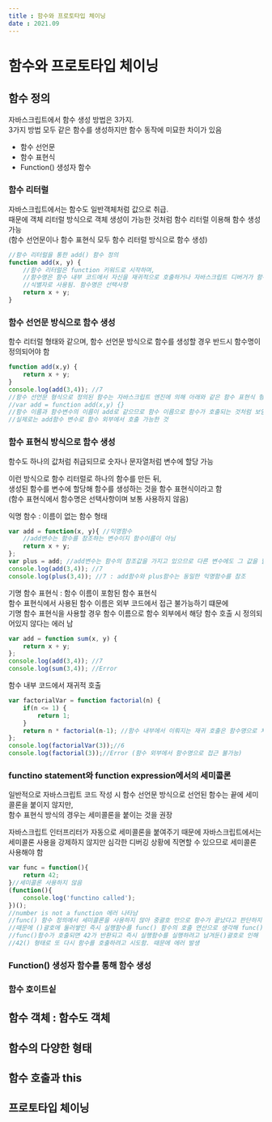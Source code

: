 ```yaml
---
title : 함수와 프로토타입 체이닝
date : 2021.09
---
```


# 함수와 프로토타입 체이닝


## 함수 정의
자바스크립트에서 함수 생성 방법은 3가지.  
3가지 방법 모두 같은 함수를 생성하지만 함수 동작에 미묘한 차이가 있음
* 함수 선언문
* 함수 표현식
* Function() 생성자 함수

### 함수 리터럴
자바스크립트에서는 함수도 일반객체처럼 값으로 취급.  
때문에 객체 리터럴 방식으로 객체 생성이 가능한 것처럼 함수 리터럴 이용해 함수 생성 가능   
(함수 선언문이나 함수 표현식 모두 함수 리터럴 방식으로 함수 생성)
```js
//함수 리터럴을 통한 add() 함수 정의
function add(x, y) { 
    //함수 리터럴은 function 키워드로 시작하며,
    //함수명은 함수 내부 코드에서 자신을 재귀적으로 호출하거나 자바스크립트 디버거가 함수를 구분하는 
    //식별자로 사용됨. 함수명은 선택사항
    return x + y;
}
```

### 함수 선언문 방식으로 함수 생성
함수 리터럴 형태와 같으며, 함수 선언문 방식으로 함수를 생성할 경우 반드시 함수명이 정의되어야 함  
```js
function add(x,y) {
    return x + y;
}
console.log(add(3,4)); //7
//함수 선언문 형식으로 정의된 함수는 자바스크립트 엔진에 의해 아래와 같은 함수 표현식 형태로 변경됨
//var add = function add(x,y) {}
//함수 이름과 함수변수의 이름이 add로 같으므로 함수 이름으로 함수가 호출되는 것처럼 보임
//실제로는 add함수 변수로 함수 외부에서 호출 가능한 것
```

### 함수 표현식 방식으로 함수 생성
함수도 하나의 값처럼 취급되므로 숫자나 문자열처럼 변수에 할당 가능  

이런 방식으로 함수 리터럴로 하나의 함수를 만든 뒤,  
생성된 함수를 변수에 할당해 함수를 생성하는 것을 함수 표현식이라고 함  
(함수 표현식에서 함수명은 선택사항이며 보통 사용하지 않음)  

익명 함수 : 이름이 없는 함수 형태  
```js
var add = function(x, y){ //익명함수
    //add변수는 함수를 참조하는 변수이지 함수이름이 아님
    return x + y;
};
var plus = add; //add변수는 함수의 참조값을 가지고 있으므로 다른 변수에도 그 값을 할당할 수 있음
console.log(add(3,4)); //7
console.log(plus(3,4)); //7 : add함수와 plus함수는 동일한 익명함수를 참조
```

기명 함수 표현식 : 함수 이름이 포함된 함수 표현식  
함수 표현식에서 사용된 함수 이름은 외부 코드에서 접근 불가능하기 떄문에  
기명 함수 표현식을 사용할 경우 함수 이름으로 함수 외부에서 해당 함수 호출 시 정의되어있지 않다는 에러 남    
```js
var add = function sum(x, y) {
    return x + y;
};
console.log(add(3,4)); //7
console.log(sum(3,4)); //Error
```

함수 내부 코드에서 재귀적 호출
```js
var factorialVar = function factorial(n) {
    if(n <= 1) {
        return 1;
    }
    return n * factorial(n-1); //함수 내부에서 이뤄지는 재귀 호출은 함수명으로 처리됨
};
console.log(factorialVar(3));//6
console.log(factorial(3));//Error (함수 외부에서 함수명으로 접근 불가능)
```

### functino statement와 function expression에서의 세미콜론
일반적으로 자바스크립트 코드 작성 시 함수 선언문 방식으로 선언된 함수는 끝에 세미콜론을 붙이지 않지만,  
함수 표현식 방식의 경우는 세미콜론을 붙이는 것을 권장  

자바스크립트 인터프리터가 자동으로 세미콜론을 붙여주기 때문에 자바스크립트에서는  
세미콜론 사용을 강제하지 않지만 심각한 디버깅 상황에 직면할 수 있으므로 세미콜론 사용해야 함  
```js
var func = function(){
    return 42;
}//세미콜론 사용하지 않음
(function(){
    console.log('functino called');
})();
//number is not a function 에러 나타남
//func() 함수 정의에서 세미콜론을 사용하지 않아 중괄호 만으로 함수가 끝났다고 판단하지 못하기 때문
//때문에 ()괄호에 둘러쌓인 즉시 실행함수를 func() 함수의 호출 연산으로 생각해 func()함수를 호출해버림
//func()함수가 호출되면 42가 반환되고 즉시 실행함수를 실행하려고 남겨둔()괄호로 인해 
//42() 형태로 또 다시 함수를 호출하려고 시도함. 때문에 에러 발생
```

### Function() 생성자 함수를 통해 함수 생성

### 함수 호이트싵


## 함수 객체 : 함수도 객체


## 함수의 다양한 형태


## 함수 호출과 this


## 프로토타입 체이닝



